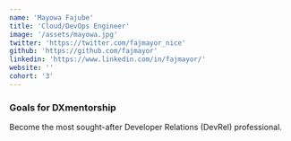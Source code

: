 ```yaml
---
name: 'Mayowa Fajube'
title: 'Cloud/DevOps Engineer'
image: '/assets/mayowa.jpg'
twitter: 'https://twitter.com/fajmayor_nice'
github: 'https://github.com/fajmayor'
linkedin: 'https://www.linkedin.com/in/fajmayor/'
website: ''
cohort: '3'
---
```


<div>
  <h3>Goals for DXmentorship</h3>
  Become the most sought-after Developer Relations (DevRel) professional.
</div>

